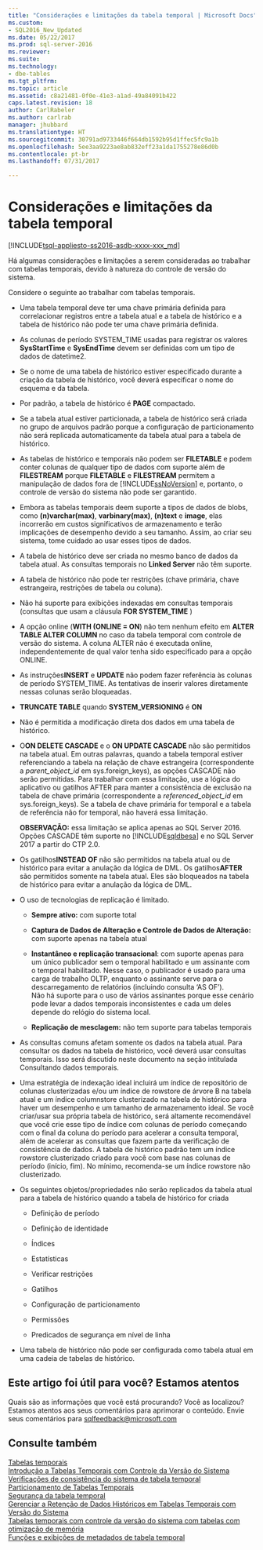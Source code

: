 ```yaml
---
title: "Considerações e limitações da tabela temporal | Microsoft Docs"
ms.custom:
- SQL2016_New_Updated
ms.date: 05/22/2017
ms.prod: sql-server-2016
ms.reviewer: 
ms.suite: 
ms.technology:
- dbe-tables
ms.tgt_pltfrm: 
ms.topic: article
ms.assetid: c8a21481-0f0e-41e3-a1ad-49a84091b422
caps.latest.revision: 18
author: CarlRabeler
ms.author: carlrab
manager: jhubbard
ms.translationtype: HT
ms.sourcegitcommit: 30791ad9733446f664db1592b95d1ffec5fc9a1b
ms.openlocfilehash: 5ee3aa9223ae8ab832eff23a1da1755278e86d0b
ms.contentlocale: pt-br
ms.lasthandoff: 07/31/2017

---
```

# <a name="temporal-table-considerations-and-limitations"></a>Considerações e limitações da tabela temporal
[!INCLUDE[tsql-appliesto-ss2016-asdb-xxxx-xxx_md](../../includes/tsql-appliesto-ss2016-asdb-xxxx-xxx-md.md)]

  Há algumas considerações e limitações a serem consideradas ao trabalhar com tabelas temporais, devido à natureza do controle de versão do sistema.  
  
 Considere o seguinte ao trabalhar com tabelas temporais.  
  
-   Uma tabela temporal deve ter uma chave primária definida para correlacionar registros entre a tabela atual e a tabela de histórico e a tabela de histórico não pode ter uma chave primária definida.  
  
-   As colunas de período SYSTEM_TIME usadas para registrar os valores **SysStartTime** e **SysEndTime** devem ser definidas com um tipo de dados de datetime2.  
  
-   Se o nome de uma tabela de histórico estiver especificado durante a criação da tabela de histórico, você deverá especificar o nome do esquema e da tabela.  
  
-   Por padrão, a tabela de histórico é **PAGE** compactado.  
  
-   Se a tabela atual estiver particionada, a tabela de histórico será criada no grupo de arquivos padrão porque a configuração de particionamento não será replicada automaticamente da tabela atual para a tabela de histórico.  
  
-   As tabelas de histórico e temporais não podem ser **FILETABLE** e podem conter colunas de qualquer tipo de dados com suporte além de **FILESTREAM** porque **FILETABLE** e **FILESTREAM** permitem a manipulação de dados fora de [!INCLUDE[ssNoVersion](../../includes/ssnoversion-md.md)] e, portanto, o controle de versão do sistema não pode ser garantido.  
  
-   Embora as tabelas temporais deem suporte a tipos de dados de blobs, como **(n)varchar(max)**, **varbinary(max)**, **(n)text** e **image**, elas incorrerão em custos significativos de armazenamento e terão implicações de desempenho devido a seu tamanho. Assim, ao criar seu sistema, tome cuidado ao usar esses tipos de dados.  
  
-   A tabela de histórico deve ser criada no mesmo banco de dados da tabela atual. As consultas temporais no **Linked Server** não têm suporte.  
  
-   A tabela de histórico não pode ter restrições (chave primária, chave estrangeira, restrições de tabela ou coluna).  
  
-   Não há suporte para exibições indexadas em consultas temporais (consultas que usam a cláusula **FOR SYSTEM_TIME** )  
  
-   A opção online (**WITH (ONLINE = ON**) não tem nenhum efeito em **ALTER TABLE ALTER COLUMN** no caso da tabela temporal com controle de versão do sistema. A coluna ALTER não é executada online, independentemente de qual valor tenha sido especificado para a opção ONLINE.  
  
-   As instruções**INSERT** e **UPDATE** não podem fazer referência às colunas de período SYSTEM_TIME. As tentativas de inserir valores diretamente nessas colunas serão bloqueadas.  
  
-   **TRUNCATE TABLE** quando **SYSTEM_VERSIONING** é **ON**  
  
-   Não é permitida a modificação direta dos dados em uma tabela de histórico.  
  
-   O**ON DELETE CASCADE** e o **ON UPDATE CASCADE** não são permitidos na tabela atual. Em outras palavras, quando a tabela temporal estiver referenciando a tabela na relação de chave estrangeira (correspondente a *parent_object_id* em sys.foreign_keys), as opções CASCADE não serão permitidas. Para trabalhar com essa limitação, use a lógica do aplicativo ou gatilhos AFTER para manter a consistência de exclusão na tabela de chave primária (correspondente a  *referenced_object_id* em sys.foreign_keys). Se a tabela de chave primária for temporal e a tabela de referência não for temporal, não haverá essa limitação. 

    **OBSERVAÇÃO:** essa limitação se aplica apenas ao SQL Server 2016. Opções CASCADE têm suporte no [!INCLUDE[sqldbesa](../../includes/sqldbesa-md.md)] e no SQL Server 2017 a partir do CTP 2.0.  
  
-   Os gatilhos**INSTEAD OF** não são permitidos na tabela atual ou de histórico para evitar a anulação da lógica de DML. Os gatilhos**AFTER** são permitidos somente na tabela atual. Eles são bloqueados na tabela de histórico para evitar a anulação da lógica de DML.  
  
-   O uso de tecnologias de replicação é limitado.  
  
    -   **Sempre ativo:** com suporte total  
  
    -   **Captura de Dados de Alteração e Controle de Dados de Alteração:** com suporte apenas na tabela atual  
  
    -   **Instantâneo e replicação transacional**: com suporte apenas para um único publicador sem o temporal habilitado e um assinante com o temporal habilitado. Nesse caso, o publicador é usado para uma carga de trabalho OLTP, enquanto o assinante serve para o descarregamento de relatórios (incluindo consulta ‘AS OF’).    
        Não há suporte para o uso de vários assinantes porque esse cenário pode levar a dados temporais inconsistentes e cada um deles depende do relógio do sistema local.  
  
    -   **Replicação de mesclagem:** não tem suporte para tabelas temporais  
  
-   As consultas comuns afetam somente os dados na tabela atual. Para consultar os dados na tabela de histórico, você deverá usar consultas temporais. Isso será discutido neste documento na seção intitulada Consultando dados temporais.  
  
-   Uma estratégia de indexação ideal incluirá um índice de repositório de colunas clusterizadas e/ou um índice de rowstore de árvore B na tabela atual e um índice columnstore clusterizado na tabela de histórico para haver um desempenho e um tamanho de armazenamento ideal. Se você criar/usar sua própria tabela de histórico, será altamente recomendável que você crie esse tipo de índice com colunas de período começando com o final da coluna do período para acelerar a consulta temporal, além de acelerar as consultas que fazem parte da verificação de consistência de dados. A tabela de histórico padrão tem um índice rowstore clusterizado criado para você com base nas colunas de período (início, fim). No mínimo, recomenda-se um índice rowstore não clusterizado.  
  
-   Os seguintes objetos/propriedades não serão replicados da tabela atual para a tabela de histórico quando a tabela de histórico for criada  
  
    -   Definição de período  
  
    -   Definição de identidade  
  
    -   Índices  
  
    -   Estatísticas  
  
    -   Verificar restrições  
  
    -   Gatilhos  
  
    -   Configuração de particionamento  
  
    -   Permissões  
  
    -   Predicados de segurança em nível de linha  
  
-   Uma tabela de histórico não pode ser configurada como tabela atual em uma cadeia de tabelas de histórico.  
  
## <a name="did-this-article-help-you-were-listening"></a>Este artigo foi útil para você? Estamos atentos  
 Quais são as informações que você está procurando? Você as localizou? Estamos atentos aos seus comentários para aprimorar o conteúdo. Envie seus comentários para [sqlfeedback@microsoft.com](mailto:sqlfeedback@microsoft.com?subject=Your%20feedback%20about%20the%20Temporal%20Table%20Considerations%20and%20Limitations%20page)  
  
## <a name="see-also"></a>Consulte também  
 [Tabelas temporais](../../relational-databases/tables/temporal-tables.md)   
 [Introdução a Tabelas Temporais com Controle da Versão do Sistema](../../relational-databases/tables/getting-started-with-system-versioned-temporal-tables.md)   
 [Verificações de consistência do sistema de tabela temporal](../../relational-databases/tables/temporal-table-system-consistency-checks.md)   
 [Particionamento de Tabelas Temporais](../../relational-databases/tables/partitioning-with-temporal-tables.md)   
 [Segurança da tabela temporal](../../relational-databases/tables/temporal-table-security.md)   
 [Gerenciar a Retenção de Dados Históricos em Tabelas Temporais com Versão do Sistema](../../relational-databases/tables/manage-retention-of-historical-data-in-system-versioned-temporal-tables.md)   
 [Tabelas temporais com controle da versão do sistema com tabelas com otimização de memória](../../relational-databases/tables/system-versioned-temporal-tables-with-memory-optimized-tables.md)   
 [Funções e exibições de metadados de tabela temporal](../../relational-databases/tables/temporal-table-metadata-views-and-functions.md)  
  
  

